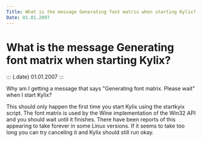 ```yaml
---
Title: What is the message Generating font matrix when starting Kylix?
Date: 01.01.2007
---
```



What is the message Generating font matrix when starting Kylix?
===============================================================

::: {.date}
01.01.2007
:::

Why am I getting a message that says \"Generating font matrix. Please
wait\" when I start Kylix?

This should only happen the first time you start Kylix using the
startkyix script. The font matrix is used by the Wine implementation of
the Win32 API and you should wait until it finishes. There have been
reports of this appearing to take forever in some Linux versions. If it
seems to take too long you can try canceling it and Kylix should still
run okay.
